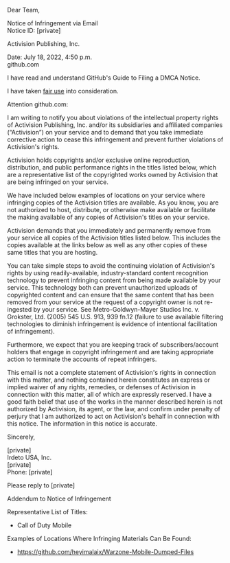 Dear Team,  
  
   
  
Notice of Infringement via Email  
Notice ID: [private]  
  
Activision Publishing, Inc.  
  
Date: July 18, 2022, 4:50 p.m.  
github.com  
  
   
  
I have read and understand GitHub's Guide to Filing a DMCA Notice.  
  
I have taken [fair use](https://www.lumendatabase.org/topics/22) into consideration.  
  
   
  
Attention github.com:  
  
I am writing to notify you about violations of the intellectual property rights of Activision Publishing, Inc. and/or its subsidiaries and affiliated companies (“Activision”) on your service and to demand that you take immediate corrective action to cease this infringement and prevent further violations of Activision's rights.  
  
Activision holds copyrights and/or exclusive online reproduction, distribution, and public performance rights in the titles listed below, which are a representative list of the copyrighted works owned by Activision that are being infringed on your service.  
  
We have included below examples of locations on your service where infringing copies of the Activision titles are available. As you know, you are not authorized to host, distribute, or otherwise make available or facilitate the making available of any copies of Activision's titles on your service.  
  
Activision demands that you immediately and permanently remove from your service all copies of the Activision titles listed below. This includes the copies available at the links below as well as any other copies of these same titles that you are hosting.  
  
You can take simple steps to avoid the continuing violation of Activision's rights by using readily-available, industry-standard content recognition technology to prevent infringing content from being made available by your service. This technology both can prevent unauthorized uploads of copyrighted content and can ensure that the same content that has been removed from your service at the request of a copyright owner is not re-ingested by your service. See Metro-Goldwyn-Mayer Studios Inc. v. Grokster, Ltd. (2005) 545 U.S. 913, 939 fn.12 (failure to use available filtering technologies to diminish infringement is evidence of intentional facilitation of infringement).  
  
Furthermore, we expect that you are keeping track of subscribers/account holders that engage in copyright infringement and are taking appropriate action to terminate the accounts of repeat infringers.  
  
This email is not a complete statement of Activision's rights in connection with this matter, and nothing contained herein constitutes an express or implied waiver of any rights, remedies, or defenses of Activision in connection with this matter, all of which are expressly reserved. I have a good faith belief that use of the works in the manner described herein is not authorized by Activision, its agent, or the law, and confirm under penalty of perjury that I am authorized to act on Activision's behalf in connection with this notice. The information in this notice is accurate.  
  
Sincerely,  
  
[private]  
Irdeto USA, Inc.  
[private]  
Phone: [private]  
  
Please reply to [private]  
  
Addendum to Notice of Infringement  
  
Representative List of Titles:  
  
- Call of Duty Mobile  
  
  
Examples of Locations Where Infringing Materials Can Be Found:  
  
- https://github.com/heyimalaix/Warzone-Mobile-Dumped-Files  

